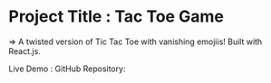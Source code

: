 # Project Title :  Tac Toe Game

=> A twisted version  of Tic Tac Toe with vanishing emojiis! Built with React.js.

Live Demo : 
GitHub Repository: 
